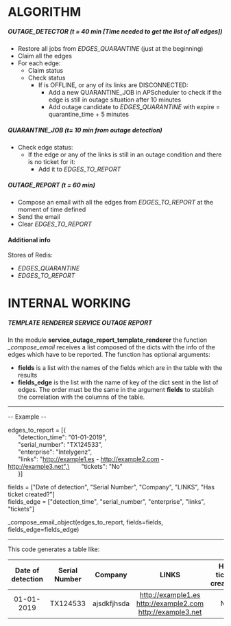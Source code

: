 # **ALGORITHM**
##### *OUTAGE_DETECTOR* (t = 40 min \[Time needed to get the list of all edges\])
- Restore all jobs from _EDGES_QUARANTINE_ (just at the beginning)
- Claim all the edges
- For each edge:
	- Claim status
	- Check status
		- If is OFFLINE, or any of its links are DISCONNECTED:
		    - Add a new QUARANTINE_JOB in APScheduler to check if the edge is still in outage situation after 10 minutes
		    - Add outage candidate to _EDGES_QUARANTINE_ with expire = quarantine_time + 5 minutes

##### *QUARANTINE_JOB* (t= 10 min from outage detection)
- Check edge status:
	- If the edge or any of the links is still in an outage condition and there is no ticket for it:
	    - Add it to _EDGES_TO_REPORT_

##### *OUTAGE_REPORT* (t = 60 min)
- Compose an email with all the edges from _EDGES_TO_REPORT_ at the moment of time defined
- Send the email
- Clear _EDGES_TO_REPORT_

#### Additional info
Stores of Redis:
- _EDGES_QUARANTINE_
- _EDGES_TO_REPORT_

# **INTERNAL WORKING**
##### *TEMPLATE RENDERER SERVICE OUTAGE REPORT* 

In the module **service_outage_report_template_renderer** the function *_compose_email* receives a list composed of the 
dicts with the info of the edges which have to be reported.
The function has optional arguments:
- **fields** is a list with the names of the fields which are in the table with the results
- **fields_edge** is the list with the name of key of the dict sent in the list of edges. The order must be the same in
the argument **fields** to stablish the correlation with the columns of the table.
----
-- Example -- 

edges_to_report = [{\
&nbsp;&nbsp;&nbsp;&nbsp;&nbsp;&nbsp;"detection_time": "01-01-2019",\
&nbsp;&nbsp;&nbsp;&nbsp;&nbsp;&nbsp;"serial_number": "TX124533",\
&nbsp;&nbsp;&nbsp;&nbsp;&nbsp;&nbsp;"enterprise": "Intelygenz",\
&nbsp;&nbsp;&nbsp;&nbsp;&nbsp;&nbsp;"links": "http://example1.es - http://example2.com - http://example3.net",\
&nbsp;&nbsp;&nbsp;&nbsp;&nbsp;&nbsp;"tickets": "No"\
&nbsp;&nbsp;&nbsp;&nbsp;&nbsp;&nbsp;}]

fields = ["Date of detection", "Serial Number", "Company", "LINKS", "Has ticket created?"]\
fields_edge = ["detection_time", "serial_number", "enterprise", "links", "tickets"]


_compose_email_object(edges_to_report, fields=fields, fields_edge=fields_edge)

----
This code generates a table like:


| Date of detection | Serial Number |   Company   |                                     LINKS                                    | Has ticket created? |
|:-----------------:|:-------------:|:-----------:|:----------------------------------------------------------------------------:|:-------------------:|
|     01-01-2019    |   TX124533  | ajsdkfjhsda | http://example1.es<br>http://example2.com<br>http://example3.net |          No         |